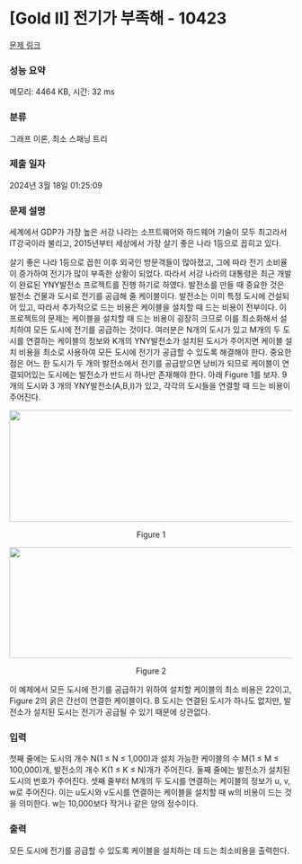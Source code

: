 # [Gold II] 전기가 부족해 - 10423 

[문제 링크](https://www.acmicpc.net/problem/10423) 

### 성능 요약

메모리: 4464 KB, 시간: 32 ms

### 분류

그래프 이론, 최소 스패닝 트리

### 제출 일자

2024년 3월 18일 01:25:09

### 문제 설명

<p>세계에서 GDP가 가장 높은 서강 나라는 소프트웨어와 하드웨어 기술이 모두 최고라서 IT강국이라 불리고, 2015년부터 세상에서 가장 살기 좋은 나라 1등으로 꼽히고 있다. </p>

<p>살기 좋은 나라 1등으로 꼽힌 이후 외국인 방문객들이 많아졌고, 그에 따라 전기 소비율이 증가하여 전기가 많이 부족한 상황이 되었다. 따라서 서강 나라의 대통령은 최근 개발이 완료된 YNY발전소 프로젝트를 진행 하기로 하였다. 발전소를 만들 때 중요한 것은 발전소 건물과 도시로 전기를 공급해 줄 케이블이다. 발전소는 이미 특정 도시에 건설되어 있고, 따라서 추가적으로 드는 비용은 케이블을 설치할 때 드는 비용이 전부이다. 이 프로젝트의 문제는 케이블을 설치할 때 드는 비용이 굉장히 크므로 이를 최소화해서 설치하여 모든 도시에 전기를 공급하는 것이다. 여러분은 N개의 도시가 있고 M개의 두 도시를 연결하는 케이블의 정보와 K개의 YNY발전소가 설치된 도시가 주어지면 케이블 설치 비용을 최소로 사용하여 모든 도시에 전기가 공급할 수 있도록 해결해야 한다. 중요한 점은 어느 한 도시가 두 개의 발전소에서 전기를 공급받으면 낭비가 되므로 케이블이 연결되어있는 도시에는 발전소가 반드시 하나만 존재해야 한다. 아래 Figure 1를 보자. 9개의 도시와 3 개의 YNY발전소(A,B,I)가 있고, 각각의 도시들을 연결할 때 드는 비용이 주어진다.</p>

<p style="text-align:center"><img alt="" src="https://www.acmicpc.net/upload/images2/E1.png" style="height:199px; width:582px"></p>

<p style="text-align:center">Figure 1</p>

<p style="text-align:center"><img alt="" src="https://www.acmicpc.net/upload/images2/E2.png" style="height:198px; width:582px"></p>

<p style="text-align:center">Figure 2</p>

<p>이 예제에서 모든 도시에 전기를 공급하기 위하여 설치할 케이블의 최소 비용은 22이고, Figure 2의 굵은 간선이 연결한 케이블이다. B 도시는 연결된 도시가 하나도 없지만, 발전소가 설치된 도시는 전기가 공급될 수 있기 때문에 상관없다.</p>

### 입력 

 <p>첫째 줄에는 도시의 개수 N(1 ≤ N ≤ 1,000)과 설치 가능한 케이블의 수 M(1 ≤ M ≤ 100,000)개, 발전소의 개수 K(1 ≤ K ≤ N)개가 주어진다. 둘째 줄에는 발전소가 설치된 도시의 번호가 주어진다. 셋째 줄부터 M개의 두 도시를 연결하는 케이블의 정보가 u, v, w로 주어진다. 이는 u도시와 v도시를 연결하는 케이블을 설치할 때 w의 비용이 드는 것을 의미한다. w는 10,000보다 작거나 같은 양의 정수이다.</p>

### 출력 

 <p>모든 도시에 전기를 공급할 수 있도록 케이블을 설치하는 데 드는 최소비용을 출력한다.</p>

